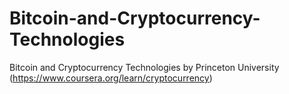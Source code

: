 # Bitcoin-and-Cryptocurrency-Technologies
Bitcoin and Cryptocurrency Technologies by Princeton University (https://www.coursera.org/learn/cryptocurrency)

